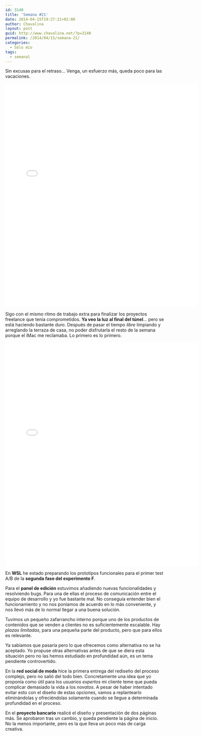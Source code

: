 ```yaml
---
id: 3140
title: 'Semana #21'
date: 2014-04-15T19:27:21+02:00
author: Chavalina
layout: post
guid: http://www.chavalina.net/?p=3140
permalink: /2014/04/15/semana-21/
categories:
  - Sólo mío
tags:
  - semanal
---
```

Sin excusas para el retraso&#8230; Venga, un esfuerzo más, queda poco para las vacaciones.

<iframe src="//instagram.com/p/mqQd-2tsuO/embed/" width="612" height="710" frameborder="0" scrolling="no" allowtransparency="true"></iframe>

Sigo con el mismo ritmo de trabajo extra para finalizar los proyectos freelance que tenía comprometidos. **Ya veo la luz al final del túnel**&#8230; pero se está haciendo bastante duro. Después de pasar el tiempo _libre_ limpiando y arreglando la terraza de casa, no poder disfrutarla el resto de la semana porque el iMac me reclamaba. Lo primero es lo primero.

<iframe src="//instagram.com/p/mr9dIItslJ/embed/" width="612" height="710" frameborder="0" scrolling="no" allowtransparency="true"></iframe>

En **WSL** he estado preparando los prototipos funcionales para el primer test A/B de la **segunda fase del experimento F**.

Para el **panel de edición** estuvimos añadiendo nuevas funcionalidades y resolviendo bugs. Para una de ellas el proceso de comunicación entre el equipo de desarrollo y yo fue bastante mal. No conseguía entender bien el funcionamiento y no nos poníamos de acuerdo en lo más conveniente, y nos llevó más de lo normal llegar a una buena solución.

Tuvimos un pequeño zafarrancho interno porque uno de los productos de contenidos que se venden a clientes no es suficientemente escalable. Hay _plazas limitadas_, para una pequeña parte del producto, pero que para ellos es relevante. 

Ya sabíamos que pasaría pero lo que ofrecemos como alternativa no se ha aceptado. Yo propuse otras alternativas antes de que se diera esta situación pero no las hemos estudiado en profundidad aún, es un tema pendiente controvertido.

En la **red social de moda** hice la primera entrega del rediseño del proceso complejo, pero no salió del todo bien. Concretamente una idea que yo proponía como útil para los _usuarios expertos_ mi cliente teme que pueda complicar demasiado la vida a los _novatos_. A pesar de haber intentado evitar esto con el diseño de estas opciones, vamos a replantearlo eliminándolas y ofreciéndolas solamente cuando se llegue a determinada profundidad en el proceso.

En el **proyecto bancario** realicé el diseño y presentación de dos páginas más. Se aprobaron tras un cambio, y queda pendiente la página de inicio. No la menos importante, pero es la que lleva un poco más de carga creativa.